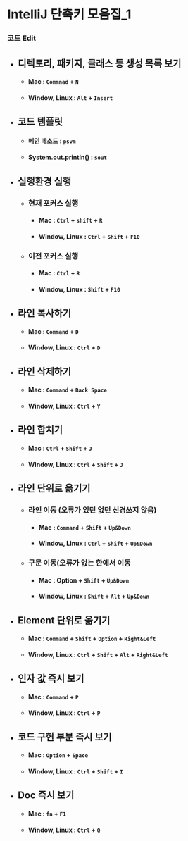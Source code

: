 # IntelliJ 단축키 모음집_1

### 코드 Edit

- ## **디렉토리, 패키지, 클래스 등 생성 목록 보기**

  - #### Mac : ```Commnad``` + ```N```
  - #### Window, Linux : ```Alt``` + ```Insert```


- ## **코드 템플릿**

  - #### 메인 메소드 : ```psvm```
  - #### System.out.println() : ```sout```


- ## **실행환경 실행**

  - ### 현재 포커스 실행

    - #### Mac : ```Ctrl``` + ```shift``` + ```R```
    - #### Window, Linux : ```Ctrl``` + ```Shift``` + ```F10```
  - ### 이전 포커스 실행

    - #### Mac : ```Ctrl``` + ```R```
    - #### Window, Linux : ```Shift``` + ```F10```


- ## **라인 복사하기**

  - #### Mac : ```Command``` + ```D```
  - #### Window, Linux : ```Ctrl``` + ```D```


- ## **라인 삭제하기**

  - #### Mac : ```Command``` + ```Back Space```
  - #### Window, Linux : ```Ctrl``` + ```Y```


- ## **라인 합치기**

  - #### Mac : ```Ctrl``` + ```Shift``` + ```J```
  - #### Window, Linux : ```Ctrl``` + ```Shift``` + ```J```


- ## **라인 단위로 옮기기**

  - ### 라인 이동 (오류가 있던 없던 신경쓰지 않음)

    - #### Mac : ```Command``` + ```Shift``` + ```Up&Down```
    - #### Window, Linux : ```Ctrl``` + ```Shift``` + ```Up&Down```
  - ### 구문 이동(오류가 없는 한에서 이동

    - #### Mac : Option + ```Shift``` + ```Up&Down```
    - #### Window, Linux : ```Shift``` + ```Alt``` + ```Up&Down```


- ## **Element 단위로 옮기기**

  - #### Mac : ```Command``` + ```Shift``` + ```Option``` + ```Right&Left```
  - #### Window, Linux : ```Ctrl``` + ```Shift``` + ```Alt``` + ```Right&Left```


- ## **인자 값 즉시 보기**

  - #### Mac : ```Command``` + ```P```
  - #### Window, Linux : ```Ctrl``` + ```P```


- ## **코드 구현 부분 즉시 보기**

  - #### Mac : ```Option``` + ```Space```
  - #### Window, Linux : ```Ctrl``` + ```Shift``` + ```I```


- ## **Doc 즉시 보기**

  - #### Mac : ```fn``` + ```F1```
  - #### Window, Linux : ```Ctrl``` + ```Q```
